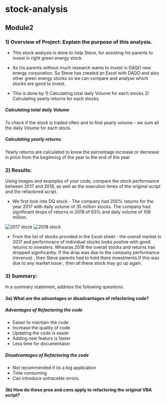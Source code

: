 # stock-analysis
## Module2

### 1) Overview of Project: Explain the purpose of this analysis.

- This stock analysis is done to help Steve, for assisting his parents to invest in right green energy stock.

- As his parents without much research wants to invest in DAQO new energy corporation. So Steve has created an Excel with DAQO and also other green energy stocks so we can compare and analyse which stocks are good to invest.

- This is done by 1) Calculating total daily Volume for each stocks
                  2) Calculating yearly returns for each stocks.

##### Calculating total daily Volume 
To check if the stock is traded often and to find yearly volume - we sum all the daily Volume for each stock.

##### Calculating yearly returns
Yearly returns are calculated to know the percentage increase or decrease in price from the beginning of the year to the end of the year 


### 2) Results: 
Using images and examples of your code, compare the stock performance between 2017 and 2018, as well as the execution times of the original script and the refactored script.
- We first look into DQ stock - The company had 200% returns for the year 2017 with daily volume of 35 million stocks. The company had significant drops of returns in 2018 of 63% and daily volume of 108 million.

![2017 stock](https://user-images.githubusercontent.com/92698873/140686763-3b3ba26b-1d0f-44da-988a-0a5a855ced06.png)
![2018 stock](https://user-images.githubusercontent.com/92698873/140686777-a3dd9dc5-2d96-4846-9233-c021b8387c11.png)

- From the list of stocks provided in the Excel sheet - the overall market in 2017 and performnace of individual stocks looks postive with good returns to investers. Whearas 2018 the overall stocks and returns has dropped significantly. If the drop was due to the company performance (revenue) , then Steve parents had to hold there investments.If this was due to any market issue , then all these stock may go up again.



### 3) Summary: 
In a summary statement, address the following questions.
#### 3a) What are the advantages or disadvantages of refactoring code?
##### Advantages of Refactoring the code
- Eaiser to maintain the code
- Increase the quality of code
- Updating the code is easier
- Adding new featurs is faster
- Less time for documentaion


##### Disadvantages of Refactoring the code
- Not recommended if its a big application
- Time consuming 
- Can introduce untraceble errors. 

#### 3b) How do these pros and cons apply to refactoring the original VBA script?

